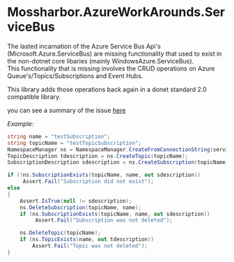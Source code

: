# Mossharbor.AzureWorkArounds.ServiceBus
The lasted incarnation of the Azure Service Bus Api's (Microsoft.Azure.ServiceBus) are missing functionality that used to exist in the non-dotnet core libaries (mainly WindowsAzure.ServiceBus).  
This functionality that is missing involves the CRUD operations on Azure Queue's/Topics/Subscriptions and Event Hubs.  

This library adds those operations back again in a donet standard 2.0 compatible library.

you can see a summary of the issue [here](https://github.com/Azure/azure-service-bus-dotnet/issues/65)

*Example:*
```cs
string name = "testSubscription";
string topicName = "testTopicSubscription";
NamespaceManager ns = NamespaceManager.CreateFromConnectionString(serviceBusConnectionString);
TopicDescription tdescription = ns.CreateTopic(topicName);
SubscriptionDescription sdescription = ns.CreateSubscription(topicName, "testSubscription");

if (!ns.SubscriptionExists(topicName, name, out sdescription))
	 Assert.Fail("Subscription did not exist");
else
{
	Assert.IsTrue(null != sdescription);
	ns.DeleteSubscription(topicName, name);
	if (ns.SubscriptionExists(topicName, name, out sdescription))
		 Assert.Fail("Subscription was not deleted");

	ns.DeleteTopic(topicName);
	if (ns.TopicExists(name, out tdescription))
		Assert.Fail("Topic was not deleted");
}
```